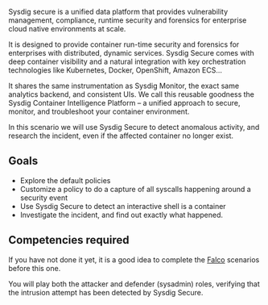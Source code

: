 Sysdig secure is a unified data platform that provides vulnerability management, compliance, runtime security
and forensics for enterprise cloud native environments at scale.

It is designed to provide container run-time security and forensics for enterprises with distributed, dynamic services.
Sysdig Secure comes with deep container visibility and a natural integration with key orchestration
technologies like Kubernetes, Docker, OpenShift, Amazon ECS…

It shares the same instrumentation as Sysdig Monitor, the exact same analytics backend, and consistent UIs.
We call this reusable goodness the Sysdig Container Intelligence Platform – a unified approach to secure, monitor, and
troubleshoot your container environment.

In this scenario we will use Sysdig Secure to detect anomalous activity, and research the incident, even if the
affected container no longer exist.

Goals
-----

- Explore the default policies
- Customize a policy to do a capture of all syscalls happening around a security event
- Use Sysdig Secure to detect an interactive shell is a container
- Investigate the incident, and find out exactly what happened.

Competencies required
---------------------

If you have not done it yet, it is a good idea to complete the [Falco](https://katacoda.com/sysdig/courses/falco)
scenarios before this one.

You will play both the attacker and defender (sysadmin) roles, verifying that the intrusion attempt has been detected
by Sysdig Secure.
